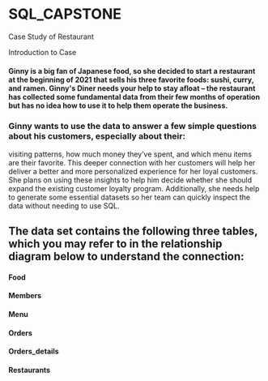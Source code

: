 # SQL_CAPSTONE

Case Study of Restaurant

Introduction to Case

#### Ginny is a big fan of Japanese food, so she decided to start a restaurant at the beginning of 2021 that sells his three favorite foods: sushi, curry, and ramen. Ginny's Diner needs your help to stay afloat – the restaurant has collected some fundamental data from their few months of operation but has no idea how to use it to help them operate the business.

### Ginny wants to use the data to answer a few simple questions about his customers, especially about their:

visiting patterns,
how much money they’ve spent, and
which menu items are their favorite.
This deeper connection with her customers will help her deliver a better and more personalized experience for her loyal customers. She plans on using these insights to help him decide whether she should expand the existing customer loyalty program. Additionally, she needs help to generate some essential datasets so her team can quickly inspect the data without needing to use SQL.

## The data set contains the following three tables, which you may refer to in the relationship diagram below to understand the connection:

#### Food 
#### Members
#### Menu
#### Orders
#### Orders_details
#### Restaurants
